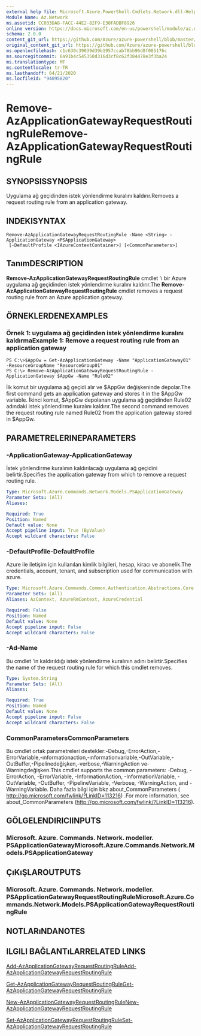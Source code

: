 ```yaml
---
external help file: Microsoft.Azure.PowerShell.Cmdlets.Network.dll-Help.xml
Module Name: Az.Network
ms.assetid: CC033DA8-FACC-44E2-82F9-E30FADBF8926
online version: https://docs.microsoft.com/en-us/powershell/module/az.network/remove-azapplicationgatewayrequestroutingrule
schema: 2.0.0
content_git_url: https://github.com/Azure/azure-powershell/blob/master/src/Network/Network/help/Remove-AzApplicationGatewayRequestRoutingRule.md
original_content_git_url: https://github.com/Azure/azure-powershell/blob/master/src/Network/Network/help/Remove-AzApplicationGatewayRequestRoutingRule.md
ms.openlocfilehash: c1c630c39039d39b1957ccab78bb96d8f085176c
ms.sourcegitcommit: 6a91b4c545350d316d3cf8c62f384478e3f3ba24
ms.translationtype: MT
ms.contentlocale: tr-TR
ms.lasthandoff: 04/21/2020
ms.locfileid: "94095820"
---
```

# <span data-ttu-id="a066f-101">Remove-AzApplicationGatewayRequestRoutingRule</span><span class="sxs-lookup"><span data-stu-id="a066f-101">Remove-AzApplicationGatewayRequestRoutingRule</span></span>

## <span data-ttu-id="a066f-102">SYNOPSIS</span><span class="sxs-lookup"><span data-stu-id="a066f-102">SYNOPSIS</span></span>
<span data-ttu-id="a066f-103">Uygulama ağ geçidinden istek yönlendirme kuralını kaldırır.</span><span class="sxs-lookup"><span data-stu-id="a066f-103">Removes a request routing rule from an application gateway.</span></span>

## <span data-ttu-id="a066f-104">INDEKI</span><span class="sxs-lookup"><span data-stu-id="a066f-104">SYNTAX</span></span>

```
Remove-AzApplicationGatewayRequestRoutingRule -Name <String> -ApplicationGateway <PSApplicationGateway>
 [-DefaultProfile <IAzureContextContainer>] [<CommonParameters>]
```

## <span data-ttu-id="a066f-105">Tanım</span><span class="sxs-lookup"><span data-stu-id="a066f-105">DESCRIPTION</span></span>
<span data-ttu-id="a066f-106">**Remove-AzApplicationGatewayRequestRoutingRule** cmdlet 'ı bir Azure uygulama ağ geçidinden istek yönlendirme kuralını kaldırır.</span><span class="sxs-lookup"><span data-stu-id="a066f-106">The **Remove-AzApplicationGatewayRequestRoutingRule** cmdlet removes a request routing rule from an Azure application gateway.</span></span>

## <span data-ttu-id="a066f-107">ÖRNEKLERDEN</span><span class="sxs-lookup"><span data-stu-id="a066f-107">EXAMPLES</span></span>

### <span data-ttu-id="a066f-108">Örnek 1: uygulama ağ geçidinden istek yönlendirme kuralını kaldırma</span><span class="sxs-lookup"><span data-stu-id="a066f-108">Example 1: Remove a request routing rule from an application gateway</span></span>
```
PS C:\>$AppGw = Get-AzApplicationGateway -Name "ApplicationGateway01" -ResourceGroupName "ResourceGroup01"
PS C:\> Remove-AzApplicationGatewayRequestRoutingRule -ApplicationGateway $AppGw -Name "Rule02"
```

<span data-ttu-id="a066f-109">İlk komut bir uygulama ağ geçidi alır ve $AppGw değişkeninde depolar.</span><span class="sxs-lookup"><span data-stu-id="a066f-109">The first command gets an application gateway and stores it in the $AppGw variable.</span></span>
<span data-ttu-id="a066f-110">İkinci komut, $AppGw depolanan uygulama ağ geçidinden Rule02 adındaki istek yönlendirme kuralını kaldırır.</span><span class="sxs-lookup"><span data-stu-id="a066f-110">The second command removes the request routing rule named Rule02 from the application gateway stored in $AppGw.</span></span>

## <span data-ttu-id="a066f-111">PARAMETRELERINE</span><span class="sxs-lookup"><span data-stu-id="a066f-111">PARAMETERS</span></span>

### <span data-ttu-id="a066f-112">-ApplicationGateway</span><span class="sxs-lookup"><span data-stu-id="a066f-112">-ApplicationGateway</span></span>
<span data-ttu-id="a066f-113">İstek yönlendirme kuralının kaldırılacağı uygulama ağ geçidini belirtir.</span><span class="sxs-lookup"><span data-stu-id="a066f-113">Specifies the application gateway from which to remove a request routing rule.</span></span>

```yaml
Type: Microsoft.Azure.Commands.Network.Models.PSApplicationGateway
Parameter Sets: (All)
Aliases:

Required: True
Position: Named
Default value: None
Accept pipeline input: True (ByValue)
Accept wildcard characters: False
```

### <span data-ttu-id="a066f-114">-DefaultProfile</span><span class="sxs-lookup"><span data-stu-id="a066f-114">-DefaultProfile</span></span>
<span data-ttu-id="a066f-115">Azure ile iletişim için kullanılan kimlik bilgileri, hesap, kiracı ve abonelik.</span><span class="sxs-lookup"><span data-stu-id="a066f-115">The credentials, account, tenant, and subscription used for communication with azure.</span></span>

```yaml
Type: Microsoft.Azure.Commands.Common.Authentication.Abstractions.Core.IAzureContextContainer
Parameter Sets: (All)
Aliases: AzContext, AzureRmContext, AzureCredential

Required: False
Position: Named
Default value: None
Accept pipeline input: False
Accept wildcard characters: False
```

### <span data-ttu-id="a066f-116">-Ad</span><span class="sxs-lookup"><span data-stu-id="a066f-116">-Name</span></span>
<span data-ttu-id="a066f-117">Bu cmdlet 'in kaldırıldığı istek yönlendirme kuralının adını belirtir.</span><span class="sxs-lookup"><span data-stu-id="a066f-117">Specifies the name of the request routing rule for which this cmdlet removes.</span></span>

```yaml
Type: System.String
Parameter Sets: (All)
Aliases:

Required: True
Position: Named
Default value: None
Accept pipeline input: False
Accept wildcard characters: False
```

### <span data-ttu-id="a066f-118">CommonParameters</span><span class="sxs-lookup"><span data-stu-id="a066f-118">CommonParameters</span></span>
<span data-ttu-id="a066f-119">Bu cmdlet ortak parametreleri destekler:-Debug,-ErrorAction,-ErrorVariable,-ınformationaction,-ınformationvariable,-OutVariable,-OutBuffer,-Pipelinedeğişken,-verbose,-WarningAction ve-Warningdeğişken.</span><span class="sxs-lookup"><span data-stu-id="a066f-119">This cmdlet supports the common parameters: -Debug, -ErrorAction, -ErrorVariable, -InformationAction, -InformationVariable, -OutVariable, -OutBuffer, -PipelineVariable, -Verbose, -WarningAction, and -WarningVariable.</span></span> <span data-ttu-id="a066f-120">Daha fazla bilgi için bkz about_CommonParameters ( http://go.microsoft.com/fwlink/?LinkID=113216) .</span><span class="sxs-lookup"><span data-stu-id="a066f-120">For more information, see about_CommonParameters (http://go.microsoft.com/fwlink/?LinkID=113216).</span></span>

## <span data-ttu-id="a066f-121">GÖLGELENDIRICI</span><span class="sxs-lookup"><span data-stu-id="a066f-121">INPUTS</span></span>

### <span data-ttu-id="a066f-122">Microsoft. Azure. Commands. Network. modeller. PSApplicationGateway</span><span class="sxs-lookup"><span data-stu-id="a066f-122">Microsoft.Azure.Commands.Network.Models.PSApplicationGateway</span></span>

## <span data-ttu-id="a066f-123">ÇıKıŞLAR</span><span class="sxs-lookup"><span data-stu-id="a066f-123">OUTPUTS</span></span>

### <span data-ttu-id="a066f-124">Microsoft. Azure. Commands. Network. modeller. PSApplicationGatewayRequestRoutingRule</span><span class="sxs-lookup"><span data-stu-id="a066f-124">Microsoft.Azure.Commands.Network.Models.PSApplicationGatewayRequestRoutingRule</span></span>

## <span data-ttu-id="a066f-125">NOTLARıNDA</span><span class="sxs-lookup"><span data-stu-id="a066f-125">NOTES</span></span>

## <span data-ttu-id="a066f-126">ILGILI BAĞLANTıLAR</span><span class="sxs-lookup"><span data-stu-id="a066f-126">RELATED LINKS</span></span>

[<span data-ttu-id="a066f-127">Add-AzApplicationGatewayRequestRoutingRule</span><span class="sxs-lookup"><span data-stu-id="a066f-127">Add-AzApplicationGatewayRequestRoutingRule</span></span>](./Add-AzApplicationGatewayRequestRoutingRule.md)

[<span data-ttu-id="a066f-128">Get-AzApplicationGatewayRequestRoutingRule</span><span class="sxs-lookup"><span data-stu-id="a066f-128">Get-AzApplicationGatewayRequestRoutingRule</span></span>](./Get-AzApplicationGatewayRequestRoutingRule.md)

[<span data-ttu-id="a066f-129">New-AzApplicationGatewayRequestRoutingRule</span><span class="sxs-lookup"><span data-stu-id="a066f-129">New-AzApplicationGatewayRequestRoutingRule</span></span>](./New-AzApplicationGatewayRequestRoutingRule.md)

[<span data-ttu-id="a066f-130">Set-AzApplicationGatewayRequestRoutingRule</span><span class="sxs-lookup"><span data-stu-id="a066f-130">Set-AzApplicationGatewayRequestRoutingRule</span></span>](./Set-AzApplicationGatewayRequestRoutingRule.md)


